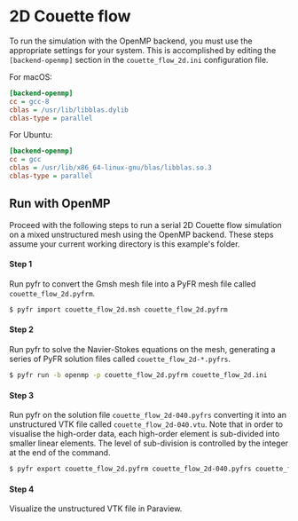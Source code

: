 # 2D Couette flow

To run the simulation with the OpenMP backend, you must use the appropriate
settings for your system. This is accomplished by editing the
`[backend-openmp]` section in the `couette_flow_2d.ini` configuration file.

For macOS:

```ini
[backend-openmp]
cc = gcc-8
cblas = /usr/lib/libblas.dylib
cblas-type = parallel
```

For Ubuntu:

```ini
[backend-openmp]
cc = gcc
cblas = /usr/lib/x86_64-linux-gnu/blas/libblas.so.3
cblas-type = parallel
```

## Run with OpenMP

Proceed with the following steps to run a serial 2D Couette flow simulation on
a mixed unstructured mesh using the OpenMP backend. These steps assume your
current working directory is this example's folder.

#### Step 1

Run pyfr to convert the Gmsh mesh file into a PyFR mesh file called `couette_flow_2d.pyfrm`.

```bash
$ pyfr import couette_flow_2d.msh couette_flow_2d.pyfrm
```

#### Step 2

Run pyfr to solve the Navier-Stokes equations on the mesh, generating a series
of PyFR solution files called `couette_flow_2d-*.pyfrs`.

```bash
$ pyfr run -b openmp -p couette_flow_2d.pyfrm couette_flow_2d.ini
```

#### Step 3

Run pyfr on the solution file `couette_flow_2d-040.pyfrs` converting it into
an unstructured VTK file called `couette_flow_2d-040.vtu`. Note that in order
to visualise the high-order data, each high-order element is sub-divided into
smaller linear elements. The level of sub-division is controlled by the
integer at the end of the command.

```bash
$ pyfr export couette_flow_2d.pyfrm couette_flow_2d-040.pyfrs couette_flow_2d-040.vtu -d 4
```

#### Step 4

Visualize the unstructured VTK file in Paraview.
